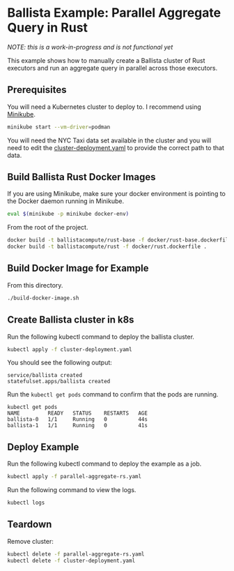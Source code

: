 # Ballista Example: Parallel Aggregate Query in Rust

*NOTE: this is a work-in-progress and is not functional yet*

This example shows how to manually create a Ballista cluster of Rust executors and run an aggregate query in parallel across those executors.

## Prerequisites

You will need a Kubernetes cluster to deploy to. I recommend using [Minikube](https://kubernetes.io/docs/tutorials/hello-minikube).

```bash
minikube start --vm-driver=podman
```

You will need the NYC Taxi data set available in the cluster and you will need to edit the [cluster-deployment.yaml](cluster-deployment.yaml) to provide the correct path to that data.

## Build Ballista Rust Docker Images

If you are using Minikube, make sure your docker environment is pointing to the Docker daemon running in Minikube.

```bash
eval $(minikube -p minikube docker-env)
```

From the root of the project.

```bash
docker build -t ballistacompute/rust-base -f docker/rust-base.dockerfile .
docker build -t ballistacompute/rust -f docker/rust.dockerfile .
```

## Build Docker Image for Example

From this directory.

```bash
./build-docker-image.sh
```

## Create Ballista cluster in k8s

Run the following kubectl command to deploy the ballista cluster.

```bash
kubectl apply -f cluster-deployment.yaml
```

You should see the following output:

```
service/ballista created
statefulset.apps/ballista created
```

Run the `kubectl get pods` command to confirm that the pods are running.

```
kubectl get pods
NAME         READY   STATUS    RESTARTS   AGE
ballista-0   1/1     Running   0          44s
ballista-1   1/1     Running   0          41s
```

## Deploy Example

Run the following kubectl command to deploy the example as a job.

```bash
kubectl apply -f parallel-aggregate-rs.yaml
```

Run the following command to view the logs.

```bash
kubectl logs 
```


## Teardown

Remove cluster:

```bash
kubectl delete -f parallel-aggregate-rs.yaml
kubectl delete -f cluster-deployment.yaml
```